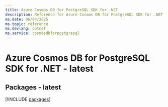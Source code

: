 ```yaml
---
title: Azure Cosmos DB for PostgreSQL SDK for .NET
description: Reference for Azure Cosmos DB for PostgreSQL SDK for .NET
ms.date: 06/04/2025
ms.topic: reference
ms.devlang: dotnet
ms.service: cosmosdbforpostgresql
---
```

# Azure Cosmos DB for PostgreSQL SDK for .NET - latest
## Packages - latest
[!INCLUDE [packages](cosmos-db-for-postgresql-index.md)]
